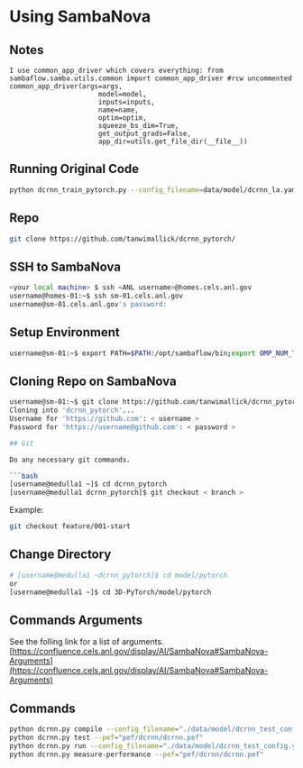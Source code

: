 # Using SambaNova

## Notes

```text
I use common_app_driver which covers everything: from sambaflow.samba.utils.common import common_app_driver #rcw uncommented
common_app_driver(args=args,
                      model=model,
                      inputs=inputs,
                      name=name,
                      optim=optim,
                      squeeze_bs_dim=True,
                      get_output_grads=False,
                      app_dir=utils.get_file_dir(__file__))
```

## Running Original Code

```bash
python dcrnn_train_pytorch.py --config_filename=data/model/dcrnn_la.yaml
```

## Repo

```bash
git clone https://github.com/tanwimallick/dcrnn_pytorch/
```

## SSH to SambaNova

```bash
<your local machine> $ ssh <ANL username>@homes.cels.anl.gov
username@homes-01:~$ ssh sm-01.cels.anl.gov
username@sm-01.cels.anl.gov's password:
```

## Setup Environment

```bash
username@sm-01:~$ export PATH=$PATH:/opt/sambaflow/bin;export OMP_NUM_THREADS=1;source /opt/sambaflow/venv/bin/activate
```

## Cloning Repo on SambaNova

```bash
username@sm-01:~$ git clone https://github.com/tanwimallick/dcrnn_pytorch/
Cloning into 'dcrnn_pytorch'...
Username for 'https://github.com': < username >
Password for 'https://username@github.com': < password >

## Git

Do any necessary git commands.

```bash
[username@medulla1 ~]$ cd dcrnn_pytorch
[username@medulla1 dcrnn_pytorch]$ git checkout < branch >
```

Example:

```bash
git checkout feature/001-start
```

## Change Directory

```bash
# [username@medulla1 ~dcrnn_pytorch]$ cd model/pytorch
or
[username@medulla1 ~]$ cd 3D-PyTorch/model/pytorch
```

## Commands Arguments

See the folling link for a list of arguments.
[https://confluence.cels.anl.gov/display/AI/SambaNova#SambaNova-Arguments](https://confluence.cels.anl.gov/display/AI/SambaNova#SambaNova-Arguments)

## Commands

```bash
python dcrnn.py compile --config_filename="./data/model/dcrnn_test_config.yaml" -b=1 --pef-name="dcrnn" --output-folder="pef"
python dcrnn.py test --pef="pef/dcrnn/dcrnn.pef"
python dcrnn.py run --config_filename="./data/model/dcrnn_test_config.yaml" --pef="pef/dcrnn/dcrnn.pef"
python dcrnn.py measure-performance --pef="pef/dcrnn/dcrnn.pef"
```
